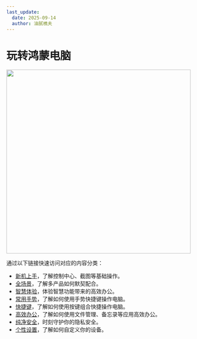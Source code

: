 ```yaml
---
last_update:
  date: 2025-09-14
  author: 油腻樵夫
---
```


# 玩转鸿蒙电脑

<img src="/img/pc.png" width="480" height=""/> 

通过以下链接快速访问对应的内容分类：

* [新机上手](/docs/category/pc-quickstart)，了解控制中心、截图等基础操作。
* [全场景](/docs/category/pc-full-scene)，了解多产品如何默契配合。
* [智慧体验](/docs/category/pc-ai)，体验智慧功能带来的高效办公。
* [常用手势](/docs/category/pc-gesture)，了解如何使用手势快捷键操作电脑。
* [快捷键](/docs/category/pc-shortcut-key)，了解如何使用按键组合快捷操作电脑。
* [高效办公](/docs/category/pc-work)，了解如何使用文件管理、备忘录等应用高效办公。
* [纯净安全](/docs/category/pc-security)，时刻守护你的隐私安全。
* [个性设置](/docs/category/pc-setting)，了解如何自定义你的设备。
